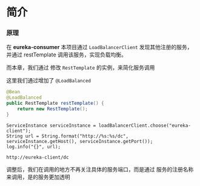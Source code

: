 # 简介

### 原理
 在 **eureka-consumer** 本项目通过 `LoadBalancerClient` 发现其他注册的服务，并通过 restTemplate 调用该服务，实现负载均衡。
 
 而本章，我们通过 修改 `RestTemplate` 的实例，来简化服务调用
 
这里我们通过增加了 `@LoadBalanced`
```java
@Bean
@LoadBalanced
public RestTemplate restTemplate() {
    return new RestTemplate();
}
```

```text
ServiceInstance serviceInstance = loadBalancerClient.choose("eureka-client");
String url = String.format("http://%s:%s/dc", serviceInstance.getHost(), serviceInstance.getPort());
log.info("{}", url);
```

```text
http://eureka-client/dc
```

调整后，我们在调用的地方不再关注具体的服务端口，而是通过 服务的注册名称来调用，是的服务更加透明